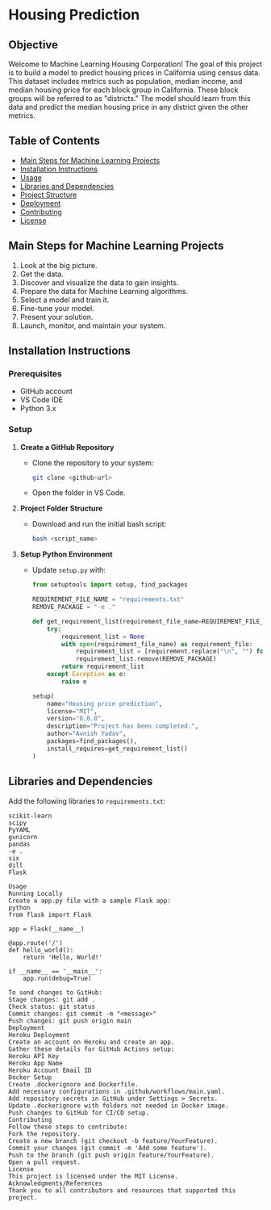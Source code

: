 # Housing Prediction

## Objective
Welcome to Machine Learning Housing Corporation! The goal of this project is to build a model to predict housing prices in California using census data. This dataset includes metrics such as population, median income, and median housing price for each block group in California. These block groups will be referred to as "districts." The model should learn from this data and predict the median housing price in any district given the other metrics.

## Table of Contents
- [Main Steps for Machine Learning Projects](#main-steps-for-machine-learning-projects)
- [Installation Instructions](#installation-instructions)
- [Usage](#usage)
- [Libraries and Dependencies](#libraries-and-dependencies)
- [Project Structure](#project-structure)
- [Deployment](#deployment)
- [Contributing](#contributing)
- [License](#license)

## Main Steps for Machine Learning Projects
1. Look at the big picture.
2. Get the data.
3. Discover and visualize the data to gain insights.
4. Prepare the data for Machine Learning algorithms.
5. Select a model and train it.
6. Fine-tune your model.
7. Present your solution.
8. Launch, monitor, and maintain your system.

## Installation Instructions

### Prerequisites
- GitHub account
- VS Code IDE
- Python 3.x

### Setup
1. **Create a GitHub Repository**
   - Clone the repository to your system:
     ```bash
     git clone <github-url>
     ```
   - Open the folder in VS Code.

2. **Project Folder Structure**
   - Download and run the initial bash script:
     ```bash
     bash <script_name>
     ```

3. **Setup Python Environment**
   - Update `setup.py` with:
     ```python
     from setuptools import setup, find_packages

     REQUIREMENT_FILE_NAME = "requirements.txt"
     REMOVE_PACKAGE = "-e ."

     def get_requirement_list(requirement_file_name=REQUIREMENT_FILE_NAME) -> list:
         try:
             requirement_list = None
             with open(requirement_file_name) as requirement_file:
                 requirement_list = [requirement.replace("\n", "") for requirement in requirement_file]
                 requirement_list.remove(REMOVE_PACKAGE)
             return requirement_list
         except Exception as e:
             raise e

     setup(
         name="Housing price prediction",
         license="MIT",
         version="0.0.0",
         description="Project has been completed.",
         author="Avnish Yadav",
         packages=find_packages(),
         install_requires=get_requirement_list()
     )
     ```

## Libraries and Dependencies

Add the following libraries to `requirements.txt`:
```plaintext
scikit-learn
scipy 
PyYAML
gunicorn
pandas
-e .
six
dill
Flask

Usage
Running Locally
Create a app.py file with a sample Flask app:
python
from flask import Flask

app = Flask(__name__)

@app.route('/')
def hello_world():
    return 'Hello, World!'

if __name__ == '__main__':
    app.run(debug=True)

To send changes to GitHub:
Stage changes: git add .
Check status: git status
Commit changes: git commit -m "<message>"
Push changes: git push origin main
Deployment
Heroku Deployment
Create an account on Heroku and create an app.
Gather these details for GitHub Actions setup:
Heroku API Key
Heroku App Name
Heroku Account Email ID
Docker Setup
Create .dockerignore and Dockerfile.
Add necessary configurations in .github/workflows/main.yaml.
Add repository secrets in GitHub under Settings > Secrets.
Update .dockerignore with folders not needed in Docker image.
Push changes to GitHub for CI/CD setup.
Contributing
Follow these steps to contribute:
Fork the repository.
Create a new branch (git checkout -b feature/YourFeature).
Commit your changes (git commit -m 'Add some feature').
Push to the branch (git push origin feature/YourFeature).
Open a pull request.
License
This project is licensed under the MIT License.
Acknowledgments/References
Thank you to all contributors and resources that supported this project.
